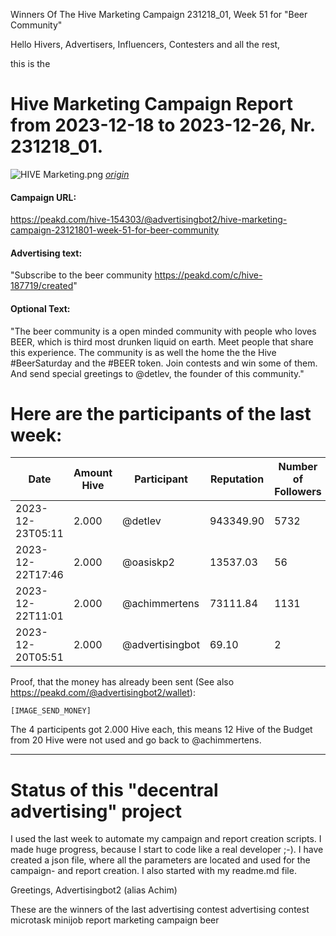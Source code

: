 Winners Of The Hive Marketing Campaign 231218_01, Week 51 for "Beer Community"

Hello Hivers, Advertisers, Influencers, Contesters and all the rest,

this is the
# Hive Marketing Campaign Report from 2023-12-18 to 2023-12-26, Nr. 231218_01.
![HIVE Marketing.png](https://files.peakd.com/file/peakd-hive/achimmertens/AKqchzabeuVfZ4Dio3CipS4qSJMBALn2bcSRbCxWziyEqTSacinMkaF6h3jk4as.png)
*[origin](https://photofunia.com/)*

#### Campaign URL: 
https://peakd.com/hive-154303/@advertisingbot2/hive-marketing-campaign-23121801-week-51-for-beer-community

#### Advertising text: 
"Subscribe to the beer community https://peakd.com/c/hive-187719/created"

#### Optional Text: 
"The beer community is a open minded community with people who loves BEER, which is third most drunken liquid on earth. Meet people that share this experience. The community is as well the home the the Hive #BeerSaturday and the #BEER token. Join contests and win some of them. And send special greetings to @detlev, the founder of this community."

# Here are the participants of the last week:
|Date|Amount Hive|Participant|Reputation|Number of Followers|Url|Image|
|-|-|-|-|-|-|-|
|2023-12-23T05:11|2.000|@detlev|943349.90|5732|https://peakd.com/hive-187719/@detlev/beersaturday-338|![](https://i.imgur.com/d7bSzo0.jpg)|
|2023-12-22T17:46|2.000|@oasiskp2|13537.03|56|https://peakd.com/hive-187719/@oasiskp2/campaign|null|
|2023-12-22T11:01|2.000|@achimmertens|73111.84|1131|https://peakd.com/hive-155221/@achimmertens/20231222t110103376z|![01_BoughtALiveByTime.png](https://f005.backblazeb2.com/file/Hive-Upload/screenshots_2023-12-22/Alive/01_BoughtAliveByTime.png)|
|2023-12-20T05:51|2.000|@advertisingbot|69.10|2|https://peakd.com/hive-167922/@advertisingbot/there-are-still-2-hive-to-earn-by-just-writing-one-sentence|null|






Proof, that the money has already been sent (See also https://peakd.com/@advertisingbot2/wallet):

```
[IMAGE_SEND_MONEY]
```

The 4 participents got 2.000 Hive each, this means 12 Hive of the Budget from 20 Hive were not used and go back to @achimmertens.

---
# Status of this "decentral advertising" project

I used the last week to automate my campaign and report creation scripts. I made huge progress, because I start to code like a real developer ;-). I have created a json file, where all the parameters are located and used for the campaign- and report creation. I also started with my readme.md file.



Greetings, Advertisingbot2 (alias Achim)



These are the winners of the last advertising contest
advertising contest microtask minijob report marketing campaign beer
